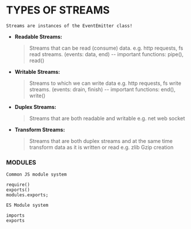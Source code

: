 # TYPES OF STREAMS

    Streams are instances of the EventEmitter class!

-   **Readable Streams:**

    > Streams that can be read (consume) data. e.g. http requests, fs read streams. (events: data, end) -- important functions: pipe(), read()

-   **Writable Streams:**

    > Streams to which we can write data e.g. http requests, fs write streams. (events: drain, finish) -- important functions: end(), write()

-   **Duplex Streams:**

    > Streams that are both readable and writable e.g. net web socket

-   **Transform Streams:**

    > Streams that are both duplex streams and at the same time transform data as it is written or read e.g. zlib Gzip creation

### MODULES

    Common JS module system

```
require()
exports()
modules.exports;
```

    ES Module system

```
imports
exports
```
